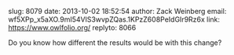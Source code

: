 slug:    8079
date:    2013-10-02 18:52:54
author:  Zack Weinberg
email:   wf5XPp_x5aXO.9mI54VlS3wvpZQas.1KPzZ608PeIdGIr9Rz6x
link:     https://www.owlfolio.org/
replyto: 8066

Do you know how different the results would be with this change?
